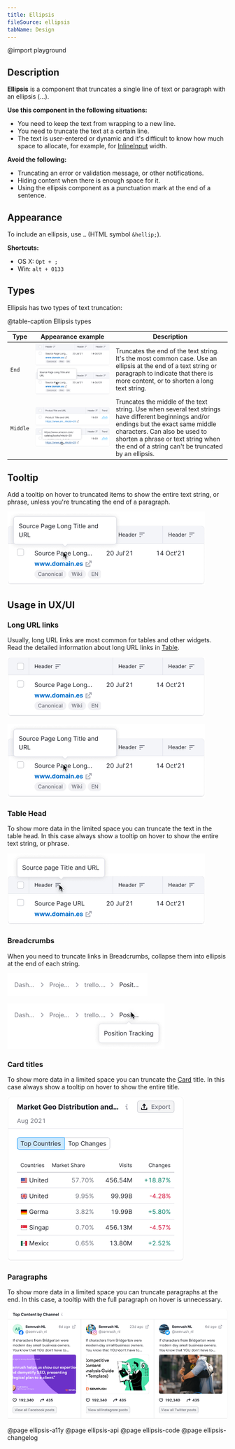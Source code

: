 ```yaml
---
title: Ellipsis
fileSource: ellipsis
tabName: Design
---
```


@import playground

## Description

**Ellipsis** is a component that truncates a single line of text or paragraph with an ellipsis (…).

**Use this component in the following situations:**

- You need to keep the text from wrapping to a new line.
- You need to truncate the text at a certain line.
- The text is user-entered or dynamic and it's difficult to know how much space to allocate, for example, for [InlineInput](/components/inline-input) width.

**Avoid the following:**

- Truncating an error or validation message, or other notifications.
- Hiding content when there is enough space for it.
- Using the ellipsis component as a punctuation mark at the end of a sentence.

## Appearance

To include an ellipsis, use `…` (HTML symbol `&hellip;`).

**Shortcuts:**

- OS X: `Opt + ;`
- Win: `alt + 0133`

## Types

Ellipsis has two types of text truncation:

@table-caption Ellipsis types

| Type     | Appearance example                                                                                                       | Description                                                                                                                                                                                                                                                           |
| -------- | ------------------------------------------------------------------------------------------------------------------------ | --------------------------------------------------------------------------------------------------------------------------------------------------------------------------------------------------------------------------------------------------------------------- |
| `End`    | ![](static/ellipsis-end.png) ![ellipsis at the end with tooltip](static/ellipsis-end-tooltp.png)      | Truncates the end of the text string. It's the most common case. Use an ellipsis at the end of a text string or paragraph to indicate that there is more content, or to shorten a long text string.                                                                   |
| `Middle` | ![](static/ellipsis-middle.png) ![ellipsis at the middle with tooltip](static/ellipsis-middle-tooltp.png) | Truncates the middle of the text string. Use when several text strings have different beginnings and/or endings but the exact same middle characters. Can also be used to shorten a phrase or text string when the end of a string can't be truncated by an ellipsis. |

## Tooltip

Add a tooltip on hover to truncated items to show the entire text string, or phrase, unless you're truncating the end of a paragraph.

![](static/ellipsis-end-tooltp.png)

## Usage in UX/UI

### Long URL links

Usually, long URL links are most common for tables and other widgets. Read the detailed information about long URL links in [Table](table-group//table-controls/#long_links_and_text).

![](static/ellipsis-end.png)

![](static/ellipsis-end-tooltp.png)

### Table Head

To show more data in the limited space you can truncate the text in the table head. In this case always show a tooltip on hover to show the entire text string, or phrase.

![](static/ellipsis-table-head.png)

### Breadcrumbs

When you need to truncate links in Breadcrumbs, collapse them into ellipsis at the end of each string.

![](static/breadcrumbs.png)

![](static/breadcrumbs-tooltip.png)

### Card titles

To show more data in a limited space you can truncate the [Card](/components/card) title. In this case always show a tooltip on hover to show the entire title.

![](static/card-ellipsis.png)

### Paragraphs

To show more data in a limited space you can truncate paragraphs at the end. In this case, a tooltip with the full paragraph on hover is unnecessary.

![](static/ellipsis-pharagraph.png)

@page ellipsis-a11y
@page ellipsis-api
@page ellipsis-code
@page ellipsis-changelog
